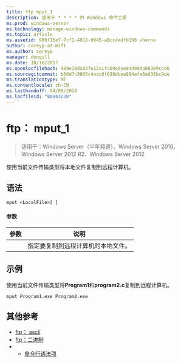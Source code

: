 ```yaml
---
title: ftp mput_1
description: 适用于 * * * * 的 Windows 命令主题
ms.prod: windows-server
ms.technology: manage-windows-commands
ms.topic: article
ms.assetid: 980f15e7-7cf1-4813-9946-a8cc4edfb198 vhorne
author: coreyp-at-msft
ms.author: coreyp
manager: dongill
ms.date: 10/16/2017
ms.openlocfilehash: 489e18da937e12a1fc69e0ee84d9dda00309ccd6
ms.sourcegitcommit: b00d7c8968c4adc8f699dbee694afe6ed36bc9de
ms.translationtype: MT
ms.contentlocale: zh-CN
ms.lasthandoff: 04/08/2020
ms.locfileid: "80843230"
---
```

# <a name="ftp-mput_1"></a>ftp： mput_1

>适用于：Windows Server（半年频道）、Windows Server 2016、Windows Server 2012 R2、Windows Server 2012

使用当前文件传输类型将本地文件复制到远程计算机。   
## <a name="syntax"></a>语法  
```  
mput <LocalFile>[ ]  
```  
#### <a name="parameters"></a>参数  

|  参数  |                       说明                        |
|-------------|----------------------------------------------------------|
| <LocalFile> | 指定要复制到远程计算机的本地文件。 |

## <a name="examples"></a><a name=BKMK_Examples></a>示例  
使用当前文件传输类型将**Program1**和**program2.c**复制到远程计算机。  
```  
mput Program1.exe Program2.exe  
```  
## <a name="additional-references"></a>其他参考  
-   [ftp： ascii](ftp-ascii.md)  
-   [ftp：二进制](ftp-binary.md)  
-   - [命令行语法项](command-line-syntax-key.md)  
